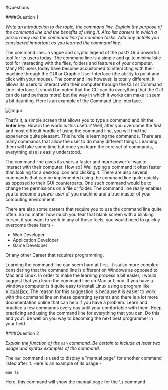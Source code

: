 #Questions

####Question 1

*Write an introduction to the topic, the command line. Explain the purpose of the command line and the benefits of using it. Also list careers in which a person may use the command line for common tasks. Add any details you considered important as you learned the command line.*

The command line...a vague and cryptic legend of the past? Or a powerful tool for its users today. The command line is a simple and quite minimalistic tool for interacting with the files, folders and features of your computer. Many PC users today have become accustomed to interacting with their machine through the GUI or Graphic User Interface (the ability to point and click with your mouse). The command line however, is totally different, it allows its users to interact with their computer through the CLI or Command Line interface. It should be noted that the CLI can do everything that the GUI can do (and perhaps more) but the way in which it works can make it seem a bit daunting. Here is an example of the Command Line Interface. 

![Imgur](http://i.imgur.com/uwOwLaa.png)

That's it, a simple screen that allows you to type a command and hit the **Enter** key. How in the world is this useful? Well, after you overcome the first and most difficult hurdle of using the command line, you will find the experience quite pleasant. This hurdle is learning the commands. There are many commands that allow the user to do many different things. Learning them will take some time but once you learn the core set of commands, everything else is easily understood. 

The command line gives its users a faster and more powerful way to interact with their computer. How so? Well typing a command it often faster than looking for a desktop icon and clicking it. There are also several commands that can be implemented using the command line quite quickly as opposed to their GUI counterparts. One such command would be to change the permissions on a file or folder. The command line really enables you to become a *power user* of you machine and a true master of your computing environment. 

There are also some careers that require you to use the command line quite often. So no matter how much you fear that blank screen with a blinking cursor, if you want to work in any of these feels, you would need to quickly overcome these fears -

- Web Developer
- Application Developer
- Game Developer

Or any other Career that requires programming. 

Learning the command line can seem hard at first. It is also more complex considering that the command line is different on Windows as opposed to Mac and Linux. In order to make the learning process a bit easier, I would suggest that you learn the command line on Mac or Linux. If you have a windows computer is it quite easy to install Linux using a program like [Virtual Box](https://www.virtualbox.org/wiki/Downloads). The reason for this suggestion is because it is easier to work with the command line on these operating systems and there is a lot more documentation online that can help if you have a problem. Learn and practice a few commands every day until your comfortable with them. Keep practicing and using the command line for everything that you can. Do this and you'll be well on you way to becoming the next best programmer in your field. 

####Question 2

*Explain the function of the `man` command. Be certain to include at least two usage and syntax examples of the command.*

The `man` command is used to display a "manual page" for another command listed after it. Here is an example of its usage -

	man ls

Here, this command will show the manual page for the `ls` command. 